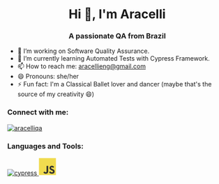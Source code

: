 

<h1 align="center">Hi 👋, I'm Aracelli</h1>
<h3 align="center">A passionate QA from Brazil</h3>

- 🔭 I’m  working on Software Quality Assurance.
- 🌱 I’m currently learning Automated Tests with Cypress Framework.
- 📫 How to reach me: aracellieng@gmail.com
- 😄 Pronouns: she/her
- ⚡ Fun fact: I'm a Classical Ballet lover and dancer (maybe that's the source of my creativity 😄)

<h3 align="left">Connect with me:</h3>
<p align="left">
<a href="https://linkedin.com/in/aracelliqa" target="blank"><img align="center" src="https://raw.githubusercontent.com/rahuldkjain/github-profile-readme-generator/master/src/images/icons/Social/linked-in-alt.svg" alt="aracelliqa" height="30" width="40" /></a>
</p>

<h3 align="left">Languages and Tools:</h3>
<p align="left"> <a href="https://www.cypress.io" target="_blank" rel="noreferrer"> <img src="https://raw.githubusercontent.com/simple-icons/simple-icons/6e46ec1fc23b60c8fd0d2f2ff46db82e16dbd75f/icons/cypress.svg" alt="cypress" width="40" height="40"/> </a> <a href="https://developer.mozilla.org/en-US/docs/Web/JavaScript" target="_blank" rel="noreferrer"> <img src="https://raw.githubusercontent.com/devicons/devicon/master/icons/javascript/javascript-original.svg" alt="javascript" width="40" height="40"/> </a> </p>
